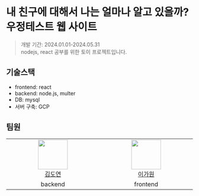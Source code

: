 # 내 친구에 대해서 나는 얼마나 알고 있을까? 우정테스트 웹 사이트
> 개발 기간: 2024.01.01-2024.05.31 <br>
> nodejs, react 공부를 위한 토이 프로젝트입니다.

## 기술스택 
- frontend: react
- backend: node.js, multer 
- DB: mysql 
- 서버 구축: GCP

## 팀원
<table align="center">
  <tr>
    <td align="center" width="250">
      <img src="https://avatars.githubusercontent.com/u/102001809?s=96&v=4" width="80"><br>
      <a href="https://github.com/marineAqu">김도연</a>
    </td>
    <td align="center" width="250">
      <img src="https://avatars.githubusercontent.com/u/145195812?v=4" width="80"><br>
      <a href="https://github.com/gawoooon">이가원</a>
    </td>
  </tr>
  <tr align="center">
    <td>
      backend
    </td>
    <td>
      frontend
    </td>
  </tr>
</table>
